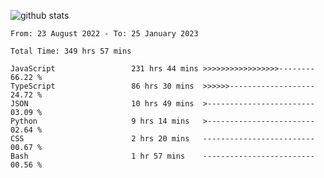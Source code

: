 
![github stats](https://github-readme-stats.vercel.app/api?username=realmahd1&show_icons=true&theme=codeSTACKr&hide_rank=true&count_private=true)

<!--START_SECTION:waka-->

```text
From: 23 August 2022 - To: 25 January 2023

Total Time: 349 hrs 57 mins

JavaScript                 231 hrs 44 mins >>>>>>>>>>>>>>>>>--------   66.22 %
TypeScript                 86 hrs 30 mins  >>>>>>-------------------   24.72 %
JSON                       10 hrs 49 mins  >------------------------   03.09 %
Python                     9 hrs 14 mins   >------------------------   02.64 %
CSS                        2 hrs 20 mins   -------------------------   00.67 %
Bash                       1 hr 57 mins    -------------------------   00.56 %
```

<!--END_SECTION:waka-->
